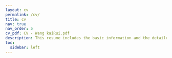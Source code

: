 ```yaml
---
layout: cv
permalink: /cv/
title: cv
nav: true
nav_order: 5
cv_pdf: CV - Wang kaiRui.pdf
description: This resume includes the basic information and the detailed description and supplemental activities, projects, researches, and awards beyond the CA application system
toc:
  sidebar: left
---
```

